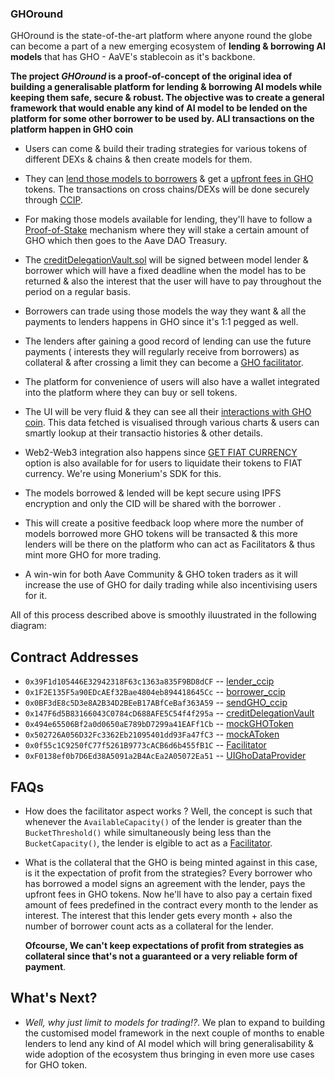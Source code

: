 ### GHOround

GHOround is the state-of-the-art platform where anyone round the globe can become a part of a new emerging ecosystem of **lending & borrowing AI models** 
that has GHO - AaVE's stablecoin as it's backbone.

**The project *GHOround* is a proof-of-concept of the original idea of building a generalisable platform for lending & borrowing AI models while keeping them safe, secure & robust. The objective was to create a general framework that would enable any kind of AI model to be lended on the platform for some other borrower to be used by. ALl transactions on the platform happen in GHO coin**


* Users can come & build their trading strategies for various tokens of different DEXs & chains & then create models for them.
  
* They can [lend those models to borrowers](https://github.com/VasuK111/Swallet/blob/88982bf2dd97fe9e7603ea6701d1bb62bb8b8aa1/contracts/lender_ccip.sol) & get a [upfront fees in GHO](https://github.com/VasuK111/Swallet/blob/88982bf2dd97fe9e7603ea6701d1bb62bb8b8aa1/contracts/borrower_ccip.sol) tokens.
  The transactions on cross chains/DEXs will be done securely through [CCIP](https://github.com/VasuK111/Swallet/blob/88982bf2dd97fe9e7603ea6701d1bb62bb8b8aa1/contracts/sendGHO_ccip.sol).
  
* For making those models available for lending, they'll have to follow a [Proof-of-Stake](https://github.com/VasuK111/Swallet/blob/88982bf2dd97fe9e7603ea6701d1bb62bb8b8aa1/contracts/StakingPOS.sol) mechanism
  where they will stake a certain amount of GHO which then goes to the Aave DAO Treasury.
  
* The [creditDelegationVault.sol](https://github.com/VasuK111/Swallet/blob/c4bfc3da43428c15962dc5c224301105fce16c78/contracts/creditDelegationVault.sol) will be signed between model lender & borrower which will have a fixed deadline when the model has to be returned & also the interest that the user will have to pay throughout the period on a regular basis.
  
* Borrowers can trade using those models the way they want & all the payments to lenders happens in GHO since it's 1:1 pegged as well.
  
* The lenders after gaining a good record of lending can use the future payments ( interests they will regularly receive from borrowers) as collateral & after crossing a limit they can become a [GHO facilitator](https://github.com/VasuK111/Swallet/blob/main/contracts/Facilitator.sol).
  
* The platform for convenience of users will also have a wallet integrated into the platform where they can buy or sell tokens.
  
* The UI will be very fluid & they can see all their [interactions with GHO coin](https://github.com/VasuK111/Swallet/blob/88982bf2dd97fe9e7603ea6701d1bb62bb8b8aa1/contracts/UIGHoDataProvider.sol). This data fetched is visualised through various charts & users can smartly lookup at their transactio histories & other details.
  
* Web2-Web3 integration also happens since [GET FIAT CURRENCY](https://github.com/VasuK111/Swallet/blob/88982bf2dd97fe9e7603ea6701d1bb62bb8b8aa1/getfiat.ts) option is also available for for users to liquidate their tokens to FIAT currency. We're using Monerium's SDK for this.

* The models borrowed & lended will be kept secure using IPFS encryption and only the CID will be shared with the borrower .

* This will create a positive feedback loop where more the number of models borrowed more GHO tokens will be transacted & this more lenders will be there on the platform who can act as Facilitators & thus mint more GHO for more trading.

* A win-win for both Aave Community & GHO token traders as it will increase the use of GHO for daily trading while also incentivising users for it.
  

All of this process described above is smoothly iluustrated in the following diagram:  

## Contract Addresses

* `0x39F1d105446E32942318F63c1363a835F9BD8dCF` -- [lender_ccip](https://github.com/VasuK111/Swallet/blob/8e7751ecb6a261b25dc817f8fb5aaea3f18677ad/contracts/lender_ccip.sol)
* `0x1F2E135F5a90EDcAEf32Bae4804eb894418645Cc` -- [borrower_ccip](https://github.com/VasuK111/Swallet/blob/8e7751ecb6a261b25dc817f8fb5aaea3f18677ad/contracts/borrower_ccip.sol)
* `0x0BF3dE8c5D3e8A2B34D2BEeB17ABfCeBaf363A59` -- [sendGHO_ccip](https://github.com/VasuK111/Swallet/blob/8e7751ecb6a261b25dc817f8fb5aaea3f18677ad/contracts/sendGHO_ccip.sol)
* `0x147F6d5B83166043C0784cD688AFE5C54f4f295a` -- [creditDelegationVault](https://github.com/VasuK111/Swallet/blob/8e7751ecb6a261b25dc817f8fb5aaea3f18677ad/contracts/creditDelegationVault.sol)
* `0x494e65506Bf2a0d0650aE789bD7299a41EAFf1Cb` -- [mockGHOToken](https://github.com/VasuK111/Swallet/blob/8e7751ecb6a261b25dc817f8fb5aaea3f18677ad/contracts/mocks/mockGhoToken.sol)
* `0x502726A056D32Fc3362Eb21095401dd93Fa47fC3` -- [mockAToken](https://github.com/VasuK111/Swallet/blob/8e7751ecb6a261b25dc817f8fb5aaea3f18677ad/contracts/mocks/mockAToken.sol)
* `0x0f55c1C9250fC77f5261B9773cACB6d6b455fB1C` -- [Facilitator](https://github.com/VasuK111/Swallet/blob/8e7751ecb6a261b25dc817f8fb5aaea3f18677ad/contracts/Facilitator.sol)
* `0xF0138ef0b7D6Ed38A5091a2B4AcEa2A05072Ea51` -- [UIGhoDataProvider](https://github.com/VasuK111/Swallet/blob/8e7751ecb6a261b25dc817f8fb5aaea3f18677ad/contracts/UIGHoDataProvider.sol)

## FAQs
* How does the facilitator aspect works ?
  Well, the concept is such that whenever the `AvailableCapacity()` of the lender is greater than the `BucketThreshold()` while simultaneously being less than the 
  `BucketCapacity()`, the lender is elgible to act as a [Facilitator](https://github.com/VasuK111/Swallet/blob/397ad13facf6ef6180964ab966de21a11739c1fa/contracts/Facilitator.sol).

* What is the collateral that the GHO is being minted against in this case, is it the expectation of profit from the strategies?
  Every borrower who has borrowed a model signs an agreement with the lender, pays the upfront fees in GHO tokens.
  Now he'll have to also pay a certain fixed amount of fees predefined in the contract every month to the lender as interest.
  The interest that this lender gets every month + also the number of borrower count acts as a collateral for the lender.

  **Ofcourse, We can't keep expectations of profit from strategies as collateral since that's not a guaranteed or a very reliable form of payment**.
 
## What's Next?
 * *Well, why just limit to models for trading!?*. We plan to expand to building the customised model framework in the next couple of months to enable lenders to lend any kind of AI model which will bring generalisability & wide adoption of the ecosystem thus bringing in even more use cases for GHO token.


